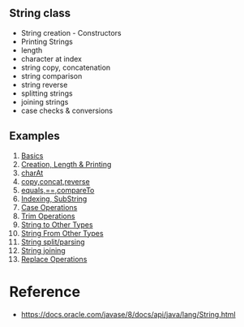 ## String class
* String creation - Constructors
* Printing Strings
* length
* character at index
* string copy, concatenation
* string comparison
* string reverse
* splitting strings
* joining strings
* case checks & conversions

## Examples
1. [Basics](StringBasicsDemo.java)
2. [Creation, Length & Printing](CreationLengthPrintingDemo.java)
3. [charAt](charAtDemo.java)
4. [copy,concat,reverse](copyConcatReverseDemo.java)
5. [equals,==,compareTo](equalsCompareDemo.java)
6. [Indexing, SubString](SlicingOperations.java)
7. [Case Operations](CaseOperations.java)
8. [Trim Operations](TrimOperations.java)
9. [String to Other Types](StringToOtherTypesDemo.java)
10. [String From Other Types](StringFromOtherTypesDemo.java)
11. [String split/parsing](StringSplitDemo.java)
12. [String joining](StringJoinDemo.java)
13. [Replace Operations](ReplaceDemo.java)

# Reference
* https://docs.oracle.com/javase/8/docs/api/java/lang/String.html

